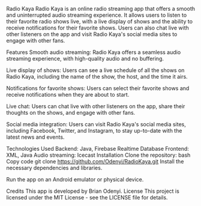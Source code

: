 Radio Kaya
Radio Kaya is an online radio streaming app that offers a smooth and uninterrupted audio streaming experience. It allows users to listen to their favorite radio shows live, with a live display of shows and the ability to receive notifications for their favorite shows. Users can also chat live with other listeners on the app and visit Radio Kaya's social media sites to engage with other fans.

Features
Smooth audio streaming: Radio Kaya offers a seamless audio streaming experience, with high-quality audio and no buffering.

Live display of shows: Users can see a live schedule of all the shows on Radio Kaya, including the name of the show, the host, and the time it airs.

Notifications for favorite shows: Users can select their favorite shows and receive notifications when they are about to start.

Live chat: Users can chat live with other listeners on the app, share their thoughts on the shows, and engage with other fans.

Social media integration: Users can visit Radio Kaya's social media sites, including Facebook, Twitter, and Instagram, to stay up-to-date with the latest news and events.

Technologies Used
Backend: Java, Firebase Realtime Database
Frontend: XML, Java
Audio streaming: Icecast
Installation
Clone the repository:
bash
Copy code
git clone https://github.com/Odenyi/RadioKaya.git
Install the necessary dependencies and libraries.

Run the app on an Android emulator or physical device.

Credits
This app is developed by Brian Odenyi. 
License
This project is licensed under the MIT License - see the LICENSE file for details.
